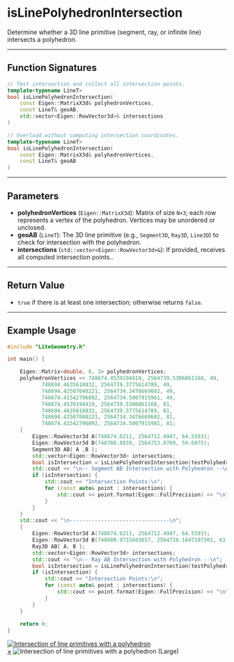 # **isLinePolyhedronIntersection**

Determine whether a 3D line primitive (segment, ray, or infinite line) intersects a polyhedron.

---

## **Function Signatures**
```cpp
// Test intersection and collect all intersection points.
template<typename LineT>
bool isLinePolyhedronIntersection(
    const Eigen::MatrixX3d& polyhedronVertices,
    const LineT& geoAB,
    std::vector<Eigen::RowVector3d>& intersections
)

// Overload without computing intersection coordinates.
template<typename LineT>
bool isLinePolyhedronIntersection(
    const Eigen::MatrixX3d& polyhedronVertices,
    const LineT& geoAB
)
```

---

## **Parameters**
- **polyhedronVertices** (`Eigen::MatrixX3d`): 
  Matrix of size `N×3`; each row represents a vertex of the polyhedron. Vertices may be unordered or unclosed.
- **geoAB** (`LineT`):
  The 3D line primitive (e.g., `Segment3D`, `Ray3D`, `Line3D`) to check for intersection with the polyhedron.
- **intersections** (`std::vector<Eigen::RowVector3d>&`):
  If provided, receives all computed intersection points..

---

## **Return Value**
  - `true` if there is at least one intersection; otherwise returns `false`.

---

## **Example Usage**

```cpp
#include "LiteGeometry.h"

int main() {

    Eigen::Matrix<double, 8, 3> polyhedronVertices;
    polyhedronVertices << 748674.4539194419, 2564739.5306861168, 49,
           748694.4635618832, 2564739.3775614789, 49,
           748694.42507040221, 2564734.3476669602, 49,
           748674.41542796092, 2564734.5007915981, 49,
           748674.4539194419, 2564739.5306861168, 81,
           748694.4635618832, 2564739.3775614789, 81,
           748694.42507040221, 2564734.3476669602, 81,
           748674.41542796092, 2564734.5007915981, 81;
    {
        Eigen::RowVector3d A(748674.6211, 2564712.4947, 64.5593);
        Eigen::RowVector3d B(748708.8839, 2564753.8769, 59.6075);
        Segment3D AB{ A ,B };
        std::vector<Eigen::RowVector3d> intersections;
        bool isIntersection = isLinePolyhedronIntersection(testPolyhedron, AB, intersections);
        std::cout << "\n-- Segment AB Intersection with Polyhedron --\n";
        if (isIntersection) {
            std::cout << "Intersection Points:\n";
            for (const auto& point : intersections) {
                std::cout << point.format(Eigen::FullPrecision) << "\n";
            }
        }
    }
    std::cout << "\n--------------------------------\n";
    {
        Eigen::RowVector3d A(748674.6211, 2564712.4947, 64.5593);
        Eigen::RowVector3d B(748680.9715683657, 2564720.1647197301, 63.641504336681471);
        Ray3D AB{ A, B };
        std::vector<Eigen::RowVector3d> intersections;
        std::cout << "\n-- Ray AB Intersection with Polyhedron --\n";
        bool isIntersection = isLinePolyhedronIntersection(testPolyhedron, AB, intersections);
        if (isIntersection) {
            std::cout << "Intersection Points:\n";
            for (const auto& point : intersections) {
                std::cout << point.format(Eigen::FullPrecision) << "\n";
            }
        }
    }
    
    return 0;
}
```

<a id="close-lightbox" style="display: none;"></a>
<div class="single-img-container">
    <a href="#lightbox-single" class="lightbox-trigger">
        <img src="../fig/isLinePolyhedronIntersection.png" 
             alt="Intersection of line primitives with a polyhedron"> 
    </a>
</div>

<div id="lightbox-single" class="lightbox">
    <a href="#close-lightbox" class="lightbox-close">&times;</a>
    <img src="../fig/isLinePolyhedronIntersection.png" alt="Intersection of line primitives with a polyhedron (Large)">
</div>